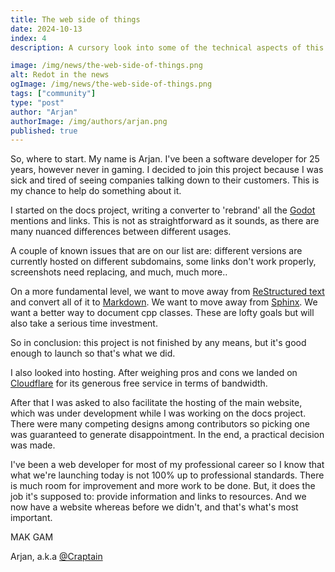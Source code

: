 ```yaml
---
title: The web side of things
date: 2024-10-13
index: 4
description: A cursory look into some of the technical aspects of this website and related projects.

image: /img/news/the-web-side-of-things.png
alt: Redot in the news
ogImage: /img/news/the-web-side-of-things.png
tags: ["community"]
type: "post"
author: "Arjan"
authorImage: /img/authors/arjan.png
published: true
---
```


So, where to start. My name is Arjan. I've been a software developer for 25 years, however never in 
gaming. I decided to join this project because I was sick and tired of seeing companies talking down
to their customers. This is my chance to help do something about it.

I started on the docs project, writing a converter to 'rebrand' all the [Godot](https://godotengine.org/)
mentions and links. This is not as straightforward as it sounds, as there are many nuanced differences 
between different usages.

A couple of known issues that are on our list are: different versions are currently hosted on different
subdomains, some links don't work properly, screenshots need replacing, and much, much more..

On a more fundamental level, we want to move away from 
[ReStructured text](https://docutils.sourceforge.io/rst.html) and convert all of it to 
[Markdown](https://www.markdownguide.org/). We want to move away from 
[Sphinx](https://www.sphinx-doc.org/en/master/). We want a better way to document cpp classes. These
are lofty goals but will also take a serious time investment.

So in conclusion: this project is not finished by any means, but it's good enough to launch so that's
what we did.

I also looked into hosting. After weighing pros and cons we landed on [Cloudflare](https://www.cloudflare.com)
for its generous free service in terms of bandwidth.

After that I was asked to also facilitate the hosting of the main website, which was under development
while I was working on the docs project. There were many competing designs among contributors so picking
one was guaranteed to generate disappointment. In the end, a practical decision was made.

I've been a web developer for most of my professional career so I know that what we're launching today 
is not 100% up to professional standards. There is much room for improvement and more work to be done. But,
it does the job it's supposed to: provide information and links to resources. And we now have a website 
whereas before we didn't, and that's what's most important.

MAK GAM

Arjan, a.k.a [@Craptain](https://x.com/craptain)
